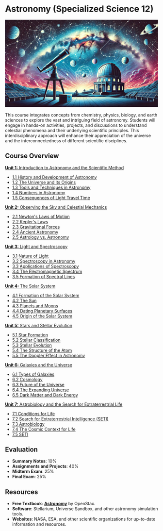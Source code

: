 # Astronomy (Specialized Science 12)

![Banner Image](./course_banner.png)

This course integrates concepts from chemistry, physics, biology, and earth sciences to explore the vast and intriguing field of astronomy. Students will engage in hands-on activities, projects, and discussions to understand celestial phenomena and their underlying scientific principles. This interdisciplinary approach will enhance their appreciation of the universe and the interconnectedness of different scientific disciplines.

## Course Overview

[**Unit 1:** Introduction to Astronomy and the Scientific Method](https://github.com/teaghan/astronomy-12/tree/main/Unit1)
   - [1.1 History and Development of Astronomy](https://github.com/teaghan/astronomy-12/tree/main/Unit1/1_1_history.ipynb)
   - [1.2 The Universe and its Origins](https://github.com/teaghan/astronomy-12/tree/main/Unit1/1_2_universe_origins.ipynb)
   - [1.3 Tools and Techniques in Astronomy](https://github.com/teaghan/astronomy-12/tree/main/Unit1/1_3_tools_techniques.ipynb)
   - [1.4 Numbers in Astronomy](https://github.com/teaghan/astronomy-12/tree/main/Unit1/1_4_numbers.ipynb)
   - [1.5 Consequences of Light Travel Time](https://github.com/teaghan/astronomy-12/tree/main/Unit1/1_5_light_travel.ipynb)

[**Unit 2:** Observing the Sky and Celestial Mechanics](https://github.com/teaghan/astronomy-12/tree/main/Unit2)
   - [2.1 Newton's Laws of Motion](https://github.com/teaghan/astronomy-12/tree/main/Unit2/2_1_newtons_laws.ipynb)
   - [2.2 Kepler's Laws](https://github.com/teaghan/astronomy-12/tree/main/Unit2/2_2_keplers_laws.ipynb)
   - [2.3 Gravitational Forces](https://github.com/teaghan/astronomy-12/tree/main/Unit2/2_3_gravitational_forces.ipynb)
   - [2.4 Ancient Astronomy](https://github.com/teaghan/astronomy-12/tree/main/Unit2/2_4_ancient_astronomy.ipynb)
   - [2.5 Astrology vs. Astronomy](https://github.com/teaghan/astronomy-12/tree/main/Unit2/2_5_astrology_vs_astronomy.ipynb)

[**Unit 3:** Light and Spectroscopy](https://github.com/teaghan/astronomy-12/tree/main/Unit3)
   - [3.1 Nature of Light](https://github.com/teaghan/astronomy-12/tree/main/Unit3/3_1_nature_of_light.ipynb)
   - [3.2 Spectroscopy in Astronomy](https://github.com/teaghan/astronomy-12/tree/main/Unit3/3_2_spectroscopy.ipynb)
   - [3.3 Applications of Spectroscopy](https://github.com/teaghan/astronomy-12/tree/main/Unit3/3_3_applications.ipynb)
   - [3.4 The Electromagnetic Spectrum](https://github.com/teaghan/astronomy-12/tree/main/Unit3/3_4_electromagnetic_spectrum.ipynb)
   - [3.5 Formation of Spectral Lines](https://github.com/teaghan/astronomy-12/tree/main/Unit3/3_5_spectral_lines.ipynb)

[**Unit 4:** The Solar System](https://github.com/teaghan/astronomy-12/tree/main/Unit4)
   - [4.1 Formation of the Solar System](https://github.com/teaghan/astronomy-12/tree/main/Unit4/4_1_solar_system_formation.ipynb)
   - [4.2 The Sun](https://github.com/teaghan/astronomy-12/tree/main/Unit4/4_2_the_sun.ipynb)
   - [4.3 Planets and Moons](https://github.com/teaghan/astronomy-12/tree/main/Unit4/4_3_planets_moons.ipynb)
   - [4.4 Dating Planetary Surfaces](https://github.com/teaghan/astronomy-12/tree/main/Unit4/4_4_dating_surfaces.ipynb)
   - [4.5 Origin of the Solar System](https://github.com/teaghan/astronomy-12/tree/main/Unit4/4_5_solar_system_origin.ipynb)

[**Unit 5:** Stars and Stellar Evolution](https://github.com/teaghan/astronomy-12/tree/main/Unit5)
   - [5.1 Star Formation](https://github.com/teaghan/astronomy-12/tree/main/Unit5/5_1_star_formation.ipynb)
   - [5.2 Stellar Classification](https://github.com/teaghan/astronomy-12/tree/main/Unit5/5_2_stellar_classification.ipynb)
   - [5.3 Stellar Evolution](https://github.com/teaghan/astronomy-12/tree/main/Unit5/5_3_stellar_evolution.ipynb)
   - [5.4 The Structure of the Atom](https://github.com/teaghan/astronomy-12/tree/main/Unit5/5_4_atom_structure.ipynb)
   - [5.5 The Doppler Effect in Astronomy](https://github.com/teaghan/astronomy-12/tree/main/Unit5/5_5_doppler_effect.ipynb)

[**Unit 6:** Galaxies and the Universe](https://github.com/teaghan/astronomy-12/tree/main/Unit6)
   - [6.1 Types of Galaxies](https://github.com/teaghan/astronomy-12/tree/main/Unit6/6_1_galaxy_types.ipynb)
   - [6.2 Cosmology](https://github.com/teaghan/astronomy-12/tree/main/Unit6/6_2_cosmology.ipynb)
   - [6.3 Future of the Universe](https://github.com/teaghan/astronomy-12/tree/main/Unit6/6_3_universe_future.ipynb)
   - [6.4 The Expanding Universe](https://github.com/teaghan/astronomy-12/tree/main/Unit6/6_4_expanding_universe.ipynb)
   - [6.5 Dark Matter and Dark Energy](https://github.com/teaghan/astronomy-12/tree/main/Unit6/6_5_dark_matter_energy.ipynb)

[**Unit 7:** Astrobiology and the Search for Extraterrestrial Life](https://github.com/teaghan/astronomy-12/tree/main/Unit7)
   - [7.1 Conditions for Life](https://github.com/teaghan/astronomy-12/tree/main/Unit7/7_1_conditions_for_life.ipynb)
   - [7.2 Search for Extraterrestrial Intelligence (SETI)](https://github.com/teaghan/astronomy-12/tree/main/Unit7/7_2_seti.ipynb)
   - [7.3 Astrobiology](https://github.com/teaghan/astronomy-12/tree/main/Unit7/7_3_astrobiology.ipynb)
   - [7.4 The Cosmic Context for Life](https://github.com/teaghan/astronomy-12/tree/main/Unit7/7_4_cosmic_context.ipynb)
   - [7.5 SETI](https://github.com/teaghan/astronomy-12/tree/main/Unit7/7_5_seti.ipynb)

## Evaluation
- **Summary Notes**: 10%
- **Assignments and Projects**: 40%
- **Midterm Exam**: 25%
- **Final Exam**: 25%

## Resources
- **Free Textbook**: [**Astronomy**](https://openstax.org/books/astronomy/pages/1-introduction) by OpenStax.
- **Software**: Stellarium, Universe Sandbox, and other astronomy simulation tools.
- **Websites**: NASA, ESA, and other scientific organizations for up-to-date information and resources.

